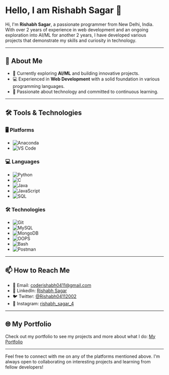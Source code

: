 # Hello, I am Rishabh Sagar 👋

Hi, I'm **Rishabh Sagar**, a passionate programmer from New Delhi, India. With over 2 years of experience in web development and an ongoing exploration into AI/ML for another 2 years, I have developed various projects that demonstrate my skills and curiosity in technology.

---

## 🚀 About Me

- 🌱 Currently exploring **AI/ML** and building innovative projects.
- 💻 Experienced in **Web Development** with a solid foundation in various programming languages.
- 🔧 Passionate about technology and committed to continuous learning.

---

## 🛠️ Tools & Technologies

### 🖥️ Platforms
- ![Anaconda](https://img.shields.io/badge/-Anaconda-44A833?logo=anaconda&logoColor=white)
- ![VS Code](https://img.shields.io/badge/-VS%20Code-007ACC?logo=visual-studio-code&logoColor=white)

### 💻 Languages
- ![Python](https://img.shields.io/badge/-Python-3776AB?logo=python&logoColor=white)
- ![C](https://img.shields.io/badge/-C-A8B9CC?logo=c&logoColor=white)
- ![Java](https://img.shields.io/badge/-Java-007396?logo=java&logoColor=white)
- ![JavaScript](https://img.shields.io/badge/-JavaScript-F7DF1E?logo=javascript&logoColor=black)
- ![SQL](https://img.shields.io/badge/-SQL-4479A1?logo=sql&logoColor=white)

### 🛠️ Technologies
- ![Git](https://img.shields.io/badge/-Git-F05032?logo=git&logoColor=white)
- ![MySQL](https://img.shields.io/badge/-MySQL-4479A1?logo=mysql&logoColor=white)
- ![MongoDB](https://img.shields.io/badge/-MongoDB-47A248?logo=mongodb&logoColor=white)
- ![OOPS](https://img.shields.io/badge/-OOPS-00599C?logo=o&oops=white)
- ![Bash](https://img.shields.io/badge/-Bash-4EAA25?logo=gnubash&logoColor=white)
- ![Postman](https://img.shields.io/badge/-Postman-FF6C37?logo=postman&logoColor=white)

---

## 📫 How to Reach Me

- 📧 Email: [coderishabh0411@gmail.com](mailto:coderishabh0411@gmail.com)
- 💼 LinkedIn: [Rishabh Sagar](https://www.linkedin.com/in/rishabh-sagar-1b0b74229/)
- 🐦 Twitter: [@Rishabh04112002](https://x.com/Rishabh04112002?t=ih-aRVjwfpC5JVQeGwFn0w&s=08)
- 📸 Instagram: [rishabh_sagar_4](https://www.instagram.com/rishabh_sagar_4?utm_source=qr&igsh=MWxhdHR2eXE0bmRwZg==)

---

## 🌐 My Portfolio
Check out my portfolio to see my projects and more about what I do: [My Portfolio](https://coderishabh11.github.io/Portfolio-Website/#)

---

Feel free to connect with me on any of the platforms mentioned above. I'm always open to collaborating on interesting projects and learning from fellow developers!

